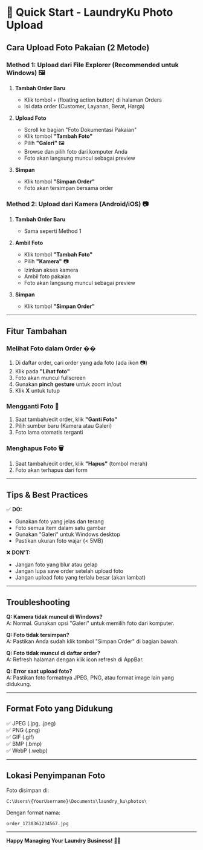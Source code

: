 # 🚀 Quick Start - LaundryKu Photo Upload

## Cara Upload Foto Pakaian (2 Metode)

### Method 1: Upload dari File Explorer (Recommended untuk Windows) 🖼️

1. **Tambah Order Baru**
   - Klik tombol `+` (floating action button) di halaman Orders
   - Isi data order (Customer, Layanan, Berat, Harga)

2. **Upload Foto**
   - Scroll ke bagian "Foto Dokumentasi Pakaian"
   - Klik tombol **"Tambah Foto"**
   - Pilih **"Galeri"** 🖼️
   - Browse dan pilih foto dari komputer Anda
   - Foto akan langsung muncul sebagai preview

3. **Simpan**
   - Klik tombol **"Simpan Order"**
   - Foto akan tersimpan bersama order

### Method 2: Upload dari Kamera (Android/iOS) 📷

1. **Tambah Order Baru**
   - Sama seperti Method 1

2. **Ambil Foto**
   - Klik tombol **"Tambah Foto"**
   - Pilih **"Kamera"** 📷
   - Izinkan akses kamera
   - Ambil foto pakaian
   - Foto akan langsung muncul sebagai preview

3. **Simpan**
   - Klik tombol **"Simpan Order"**

---

## Fitur Tambahan

### Melihat Foto dalam Order ��
1. Di daftar order, cari order yang ada foto (ada ikon 📷)
2. Klik pada **"Lihat foto"**
3. Foto akan muncul fullscreen
4. Gunakan **pinch gesture** untuk zoom in/out
5. Klik **X** untuk tutup

### Mengganti Foto 🔄
1. Saat tambah/edit order, klik **"Ganti Foto"**
2. Pilih sumber baru (Kamera atau Galeri)
3. Foto lama otomatis terganti

### Menghapus Foto 🗑️
1. Saat tambah/edit order, klik **"Hapus"** (tombol merah)
2. Foto akan terhapus dari form

---

## Tips & Best Practices

✅ **DO:**
- Gunakan foto yang jelas dan terang
- Foto semua item dalam satu gambar
- Gunakan "Galeri" untuk Windows desktop
- Pastikan ukuran foto wajar (< 5MB)

❌ **DON'T:**
- Jangan foto yang blur atau gelap
- Jangan lupa save order setelah upload foto
- Jangan upload foto yang terlalu besar (akan lambat)

---

## Troubleshooting

**Q: Kamera tidak muncul di Windows?**  
A: Normal. Gunakan opsi "Galeri" untuk memilih foto dari komputer.

**Q: Foto tidak tersimpan?**  
A: Pastikan Anda sudah klik tombol "Simpan Order" di bagian bawah.

**Q: Foto tidak muncul di daftar order?**  
A: Refresh halaman dengan klik icon refresh di AppBar.

**Q: Error saat upload foto?**  
A: Pastikan foto formatnya JPEG, PNG, atau format image lain yang didukung.

---

## Format Foto yang Didukung

✅ JPEG (.jpg, .jpeg)  
✅ PNG (.png)  
✅ GIF (.gif)  
✅ BMP (.bmp)  
✅ WebP (.webp)

---

## Lokasi Penyimpanan Foto

Foto disimpan di:
```
C:\Users\{YourUsername}\Documents\laundry_ku\photos\
```

Dengan format nama:
```
order_1730361234567.jpg
```

---

**Happy Managing Your Laundry Business! 🧺✨**
